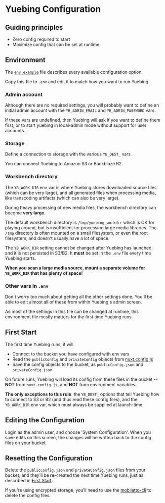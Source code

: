 Yuebing Configuration
=====================

## Guiding principles
* Zero config required to start
* Maximize config that can be set at runtime

## Environment
The [`env.example`](https://github.com/cobbzilla/yuebing/blob/master/env.example) file describes
every available configuration option.

Copy this file to `.env` and edit it to match how you want to run Yuebing.

### Admin account
Although there are no required settings, you will probably want to define
an initial admin account with the `YB_ADMIN_EMAIL` and `YB_ADMIN_PASSWORD` vars.

If these vars are undefined, then Yuebing will ask if you want to define them first, or
to start yuebing in local-admin mode without support for user accounts.

### Storage
Define a connection to storage with the various `YB_DEST_` vars.

You can connect Yuebing to Amazon S3 or Backblaze B2.

### Workbench directory
The `YB_WORK_DIR` env var is where Yuebing stores downloaded source files (which can be very large), and
all generated files when processing media, like transcoding artifacts (which can also be very large).

During heavy processing of new media files, the workbench directory can become **very large**.

The default workbench directory is `/tmp/yuebing_workdir` which is OK for playing around, but is insufficient for
processing large media libraries. The `/tmp` directory is often mounted on a small filesystem, or even
the root filesystem, and doesn't usually have a lot of space.

The `YB_WORK_DIR` setting cannot be changed after Yuebing has launched, and it is not
persisted in S3/B2. It **must** be set in the `.env` file every time Yuebing starts.

**When you scan a large media source, mount a separate volume for `YB_WORK_DIR` that has plenty of space!**

### Other vars in `.env`
Don't worry too much about getting all the other settings done. You'll be able to edit almost all of
these from within Yuebing's admin screen.

As most of the settings in this file can be changed at runtime, this environment file mostly matters
for the first time Yuebing runs.

## First Start
The first time Yuebing runs, it will:
 * Connect to the bucket you have configured with env vars
 * Read the `publicConfig` and `privateConfig` objects from [nuxt.config.js](../nuxt.config.js)
 * Save the config objects to the bucket, as `publicConfig.json` and `privateConfig.json`

On future runs, Yuebing will load its config from these files in the bucket -- **NOT** from `nuxt.config.js`, and
**NOT** from environment variables.

**The only exceptions to this rule**: the `YB_DEST_` options that tell Yuebing how to connect to S3 or B2
(and thus read these config files), and the `YB_WORK_DIR` env var, which must always be supplied at launch-time.

## Editing the Configuration
Login as the admin user, and choose 'System Configuration'. When you save edits on this screen, the changes
will be written back to the config files on your bucket.

## Resetting the Configuration
Delete the `publicConfig.json` and `privateConfig.json` files from your bucket, and they'll be re-created
the next time Yuebing runs, just as described in [First Start](#First-Start).

If you're using encrypted storage, you'll need to use the [mobiletto-cli](https://www.npmjs.com/package/mobiletto-cli)
to delete the config files.
